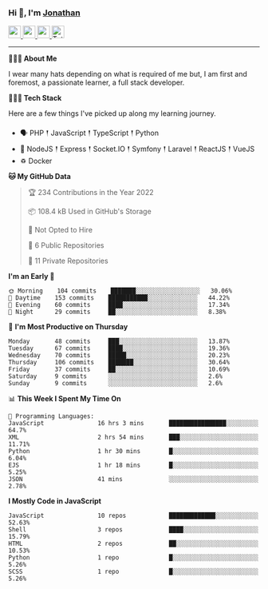 ### Hi 👋, I'm [Jonathan](https://jonathan-d.ch) 

<p>
  <a href="https://www.twitter.com/redkill2108">
    <img src="https://img.shields.io/badge/twitter-%231DA1F2.svg?&style=for-the-badge&logo=twitter&logoColor=white" height=25>
  </a>
  <a href="https://www.linkedin.com/in/jdebetaz">
    <img src="https://img.shields.io/badge/linkedin-%230077B5.svg?&style=for-the-badge&logo=linkedin&logoColor=white" height=25>
  </a>
  <a href="https://www.instagram.com/jdebetaz/">
    <img src="https://img.shields.io/badge/instagram-%23E4405F.svg?&style=for-the-badge&logo=instagram&logoColor=white" height=25>
  </a>
  <a href="https://wakatime.com/@5c95ead1-71ee-4ecc-9a32-6c2b293dd432">
    <img src="https://wakatime.com/badge/user/5c95ead1-71ee-4ecc-9a32-6c2b293dd432.svg?style=for-the-badge" height=25 alt="Total time coded since Aug 23 2019" />
  </a>
</p>

-------

**🙋🏻‍♂️ About Me** 

<p>I wear many hats depending on what is required of me but, I am first and foremost, a passionate learner, a full stack developer.</p>

**👨🏻‍💻 Tech Stack** 

<p>Here are a few things I've picked up along my learning journey.</p>

- 🗣 PHP 𒑰 JavaScript 𒑰 TypeScript 𒑰 Python
- 🎒 NodeJS 𒑰 Express 𒑰 Socket.IO 𒑰 Symfony 𒑰 Laravel 𒑰 ReactJS 𒑰 VueJS
- ♽ Docker

<!--START_SECTION:waka-->
**🐱 My GitHub Data** 

> 🏆 234 Contributions in the Year 2022
 > 
> 📦 108.4 kB Used in GitHub's Storage 
 > 
> 🚫 Not Opted to Hire
 > 
> 📜 6 Public Repositories 
 > 
> 🔑 11 Private Repositories  
 > 
**I'm an Early 🐤** 

```text
🌞 Morning    104 commits    ███████░░░░░░░░░░░░░░░░░░   30.06% 
🌆 Daytime    153 commits    ███████████░░░░░░░░░░░░░░   44.22% 
🌃 Evening    60 commits     ████░░░░░░░░░░░░░░░░░░░░░   17.34% 
🌙 Night      29 commits     ██░░░░░░░░░░░░░░░░░░░░░░░   8.38%

```
📅 **I'm Most Productive on Thursday** 

```text
Monday       48 commits     ███░░░░░░░░░░░░░░░░░░░░░░   13.87% 
Tuesday      67 commits     ████░░░░░░░░░░░░░░░░░░░░░   19.36% 
Wednesday    70 commits     █████░░░░░░░░░░░░░░░░░░░░   20.23% 
Thursday     106 commits    ███████░░░░░░░░░░░░░░░░░░   30.64% 
Friday       37 commits     ██░░░░░░░░░░░░░░░░░░░░░░░   10.69% 
Saturday     9 commits      ░░░░░░░░░░░░░░░░░░░░░░░░░   2.6% 
Sunday       9 commits      ░░░░░░░░░░░░░░░░░░░░░░░░░   2.6%

```


📊 **This Week I Spent My Time On** 

```text
💬 Programming Languages: 
JavaScript               16 hrs 3 mins       ████████████████░░░░░░░░░   64.7% 
XML                      2 hrs 54 mins       ███░░░░░░░░░░░░░░░░░░░░░░   11.71% 
Python                   1 hr 30 mins        █░░░░░░░░░░░░░░░░░░░░░░░░   6.04% 
EJS                      1 hr 18 mins        █░░░░░░░░░░░░░░░░░░░░░░░░   5.25% 
JSON                     41 mins             ░░░░░░░░░░░░░░░░░░░░░░░░░   2.78%

```

**I Mostly Code in JavaScript** 

```text
JavaScript               10 repos            █████████████░░░░░░░░░░░░   52.63% 
Shell                    3 repos             ████░░░░░░░░░░░░░░░░░░░░░   15.79% 
HTML                     2 repos             ██░░░░░░░░░░░░░░░░░░░░░░░   10.53% 
Python                   1 repo              █░░░░░░░░░░░░░░░░░░░░░░░░   5.26% 
SCSS                     1 repo              █░░░░░░░░░░░░░░░░░░░░░░░░   5.26%

```



<!--END_SECTION:waka-->
